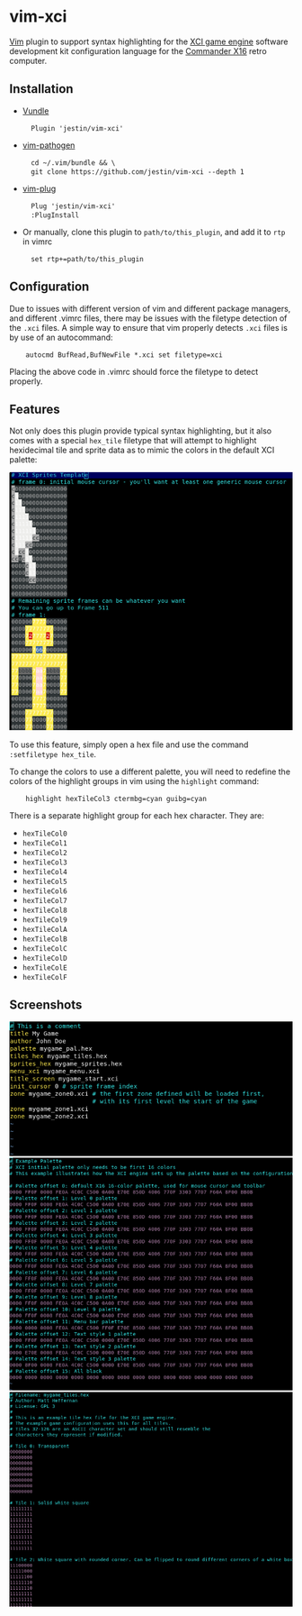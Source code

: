 # vim-xci

[Vim](https://www.vim.org/) plugin to support syntax highlighting for the [XCI
game engine](https://github.com/SlithyMatt/x16-xci) software development kit
configuration language for the [Commander X16](https://www.commanderx16.com)
retro computer.

## Installation

- [Vundle](https://github.com/VundleVim/Vundle.vim)

        Plugin 'jestin/vim-xci'

- [vim-pathogen](https://github.com/tpope/vim-pathogen)

        cd ~/.vim/bundle && \
        git clone https://github.com/jestin/vim-xci --depth 1

- [vim-plug](https://github.com/junegunn/vim-plug)

        Plug 'jestin/vim-xci'
        :PlugInstall

- Or manually, clone this plugin to `path/to/this_plugin`, and add it to `rtp` in vimrc

        set rtp+=path/to/this_plugin

## Configuration

Due to issues with different version of vim and different package managers, and
different .vimrc files, there may be issues with the filetype detection of the
`.xci` files.  A simple way to ensure that vim properly detects `.xci` files is
by use of an autocommand:

		autocmd BufRead,BufNewFile *.xci set filetype=xci

Placing the above code in .vimrc should force the filetype to detect properly.

## Features

Not only does this plugin provide typical syntax highlighting, but it also
comes with a special `hex_tile` filetype that will attempt to highlight
hexidecimal tile and sprite data as to mimic the colors in the default XCI
palette:

![](hex_tile.png)

To use this feature, simply open a hex file and use the command `:setfiletype hex_tile`.

To change the colors to use a different palette, you will need to redefine the
colors of the highlight groups in vim using the `highlight` command:

		highlight hexTileCol3 ctermbg=cyan guibg=cyan

There is a separate highlight group for each hex character.  They are:

* `hexTileCol0`
* `hexTileCol1`
* `hexTileCol2`
* `hexTileCol3`
* `hexTileCol4`
* `hexTileCol5`
* `hexTileCol6`
* `hexTileCol7`
* `hexTileCol8`
* `hexTileCol9`
* `hexTileColA`
* `hexTileColB`
* `hexTileColC`
* `hexTileColD`
* `hexTileColE`
* `hexTileColF`

## Screenshots

![](xci_syntax.png)
![](hex_syntax_pal.png)
![](hex_syntax_tiles.png)
